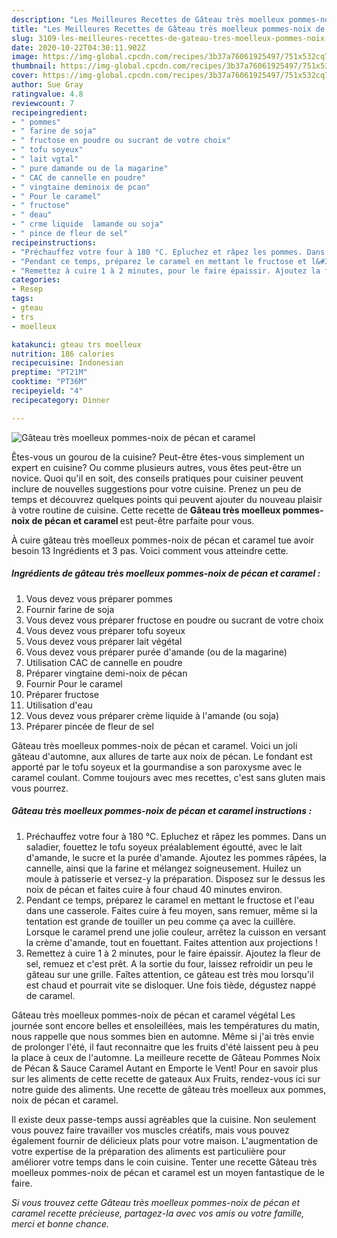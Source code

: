 ```yaml
---
description: "Les Meilleures Recettes de Gâteau très moelleux pommes-noix de pécan et caramel"
title: "Les Meilleures Recettes de Gâteau très moelleux pommes-noix de pécan et caramel"
slug: 3109-les-meilleures-recettes-de-gateau-tres-moelleux-pommes-noix-de-pecan-et-caramel
date: 2020-10-22T04:30:11.902Z
image: https://img-global.cpcdn.com/recipes/3b37a76061925497/751x532cq70/gateau-tres-moelleux-pommes-noix-de-pecan-et-caramel-photo-principale-de-la-recette.jpg
thumbnail: https://img-global.cpcdn.com/recipes/3b37a76061925497/751x532cq70/gateau-tres-moelleux-pommes-noix-de-pecan-et-caramel-photo-principale-de-la-recette.jpg
cover: https://img-global.cpcdn.com/recipes/3b37a76061925497/751x532cq70/gateau-tres-moelleux-pommes-noix-de-pecan-et-caramel-photo-principale-de-la-recette.jpg
author: Sue Gray
ratingvalue: 4.8
reviewcount: 7
recipeingredient:
- " pommes"
- " farine de soja"
- " fructose en poudre ou sucrant de votre choix"
- " tofu soyeux"
- " lait vgtal"
- " pure damande ou de la magarine"
- " CAC de cannelle en poudre"
- " vingtaine deminoix de pcan"
- " Pour le caramel"
- " fructose"
- " deau"
- " crme liquide  lamande ou soja"
- " pince de fleur de sel"
recipeinstructions:
- "Préchauffez votre four à 180 °C. Epluchez et râpez les pommes. Dans un saladier, fouettez le tofu soyeux préalablement égoutté, avec le lait d&#39;amande, le sucre et la purée d&#39;amande. Ajoutez les pommes râpées, la cannelle, ainsi que la farine et mélangez soigneusement. Huilez un moule à patisserie et versez-y la préparation. Disposez sur le dessus les noix de pécan et faites cuire à four chaud 40 minutes environ."
- "Pendant ce temps, préparez le caramel en mettant le fructose et l&#39;eau dans une casserole. Faites cuire à feu moyen, sans remuer, même si la tentation est grande de touiller un peu comme ça avec la cuillère. Lorsque le caramel prend une jolie couleur, arrêtez la cuisson en versant la crème d&#39;amande, tout en fouettant. Faites attention aux projections !"
- "Remettez à cuire 1 à 2 minutes, pour le faire épaissir. Ajoutez la fleur de sel, remuez et c&#39;est prêt. A la sortie du four, laissez refroidir un peu le gâteau sur une grille. Faîtes attention, ce gâteau est très mou lorsqu&#39;il est chaud et pourrait vite se disloquer. Une fois tiède, dégustez nappé de caramel."
categories:
- Resep
tags:
- gteau
- trs
- moelleux

katakunci: gteau trs moelleux 
nutrition: 186 calories
recipecuisine: Indonesian
preptime: "PT21M"
cooktime: "PT36M"
recipeyield: "4"
recipecategory: Dinner

---
```



![Gâteau très moelleux pommes-noix de pécan et caramel](https://img-global.cpcdn.com/recipes/3b37a76061925497/751x532cq70/gateau-tres-moelleux-pommes-noix-de-pecan-et-caramel-photo-principale-de-la-recette.jpg)

Êtes-vous un gourou de la cuisine? Peut-être êtes-vous simplement un expert en cuisine? Ou comme plusieurs autres, vous êtes peut-être un novice. Quoi qu'il en soit, des conseils pratiques pour cuisiner peuvent inclure de nouvelles suggestions pour votre cuisine. Prenez un peu de temps et découvrez quelques points qui peuvent ajouter du nouveau plaisir à votre routine de cuisine. Cette recette de <strong> Gâteau très moelleux pommes-noix de pécan et caramel </strong> est peut-être parfaite pour vous.

<!--inarticleads1-->

À cuire gâteau très moelleux pommes-noix de pécan et caramel tue avoir besoin 13 Ingrédients et 3 pas. Voici comment vous atteindre cette.

##### Ingrédients de gâteau très moelleux pommes-noix de pécan et caramel :

1. Vous devez vous préparer  pommes
1. Fournir  farine de soja
1. Vous devez vous préparer  fructose en poudre ou sucrant de votre choix
1. Vous devez vous préparer  tofu soyeux
1. Vous devez vous préparer  lait végétal
1. Vous devez vous préparer  purée d&#39;amande (ou de la magarine)
1. Utilisation  CAC de cannelle en poudre
1. Préparer  vingtaine demi-noix de pécan
1. Fournir  Pour le caramel
1. Préparer  fructose
1. Utilisation  d&#39;eau
1. Vous devez vous préparer  crème liquide à l&#39;amande (ou soja)
1. Préparer  pincée de fleur de sel


Gâteau très moelleux pommes-noix de pécan et caramel. Voici un joli gâteau d&#39;automne, aux allures de tarte aux noix de pécan. Le fondant est apporté par le tofu soyeux et la gourmandise a son paroxysme avec le caramel coulant. Comme toujours avec mes recettes, c&#39;est sans gluten mais vous pourrez. 

<!--inarticleads2-->

##### Gâteau très moelleux pommes-noix de pécan et caramel instructions :

1. Préchauffez votre four à 180 °C. Epluchez et râpez les pommes. Dans un saladier, fouettez le tofu soyeux préalablement égoutté, avec le lait d&#39;amande, le sucre et la purée d&#39;amande. Ajoutez les pommes râpées, la cannelle, ainsi que la farine et mélangez soigneusement. Huilez un moule à patisserie et versez-y la préparation. Disposez sur le dessus les noix de pécan et faites cuire à four chaud 40 minutes environ.
1. Pendant ce temps, préparez le caramel en mettant le fructose et l&#39;eau dans une casserole. Faites cuire à feu moyen, sans remuer, même si la tentation est grande de touiller un peu comme ça avec la cuillère. Lorsque le caramel prend une jolie couleur, arrêtez la cuisson en versant la crème d&#39;amande, tout en fouettant. Faites attention aux projections !
1. Remettez à cuire 1 à 2 minutes, pour le faire épaissir. Ajoutez la fleur de sel, remuez et c&#39;est prêt. A la sortie du four, laissez refroidir un peu le gâteau sur une grille. Faîtes attention, ce gâteau est très mou lorsqu&#39;il est chaud et pourrait vite se disloquer. Une fois tiède, dégustez nappé de caramel.


Gâteau très moelleux pommes-noix de pécan et caramel végétal Les journée sont encore belles et ensoleillées, mais les températures du matin, nous rappelle que nous sommes bien en automne. Même si j&#39;ai très envie de prolonger l&#39;été, il faut reconnaitre que les fruits d&#39;été laissent peu à peu la place à ceux de l&#39;automne. La meilleure recette de Gâteau Pommes Noix de Pécan &amp; Sauce Caramel Autant en Emporte le Vent! Pour en savoir plus sur les aliments de cette recette de gateaux Aux Fruits, rendez-vous ici sur notre guide des aliments. Une recette de gâteau très moelleux aux pommes, noix de pécan et caramel. 

<!--inarticleads1-->

<p>
Il existe deux passe-temps aussi agréables que la cuisine. Non seulement vous pouvez faire travailler vos muscles créatifs, mais vous pouvez également fournir de délicieux plats pour votre maison. L'augmentation de votre expertise de la préparation des aliments est particulière pour améliorer votre temps dans le coin cuisine. Tenter une recette Gâteau très moelleux pommes-noix de pécan et caramel est un moyen fantastique de le faire.
</p>

<p>
<i>Si vous trouvez cette Gâteau très moelleux pommes-noix de pécan et caramel recette précieuse, partagez-la avec vos amis ou votre famille, merci et bonne chance.</i>
</p>
